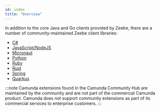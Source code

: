 ```yaml
---
id: index
title: "Overview"
---
```


In addition to the core Java and Go clients provided by Zeebe, there are a number of community-maintained Zeebe client libraries:

- [C#](c-sharp.md)
- [JavaScript/NodeJS](javascript.md)
- [Micronaut](micronaut.md)
- [Python](python.md)
- [Ruby](ruby.md)
- [Rust](rust.md)
- [Spring](spring.md)
- [Quarkus](quarkus.md)

:::note
Camunda extensions found in the Camunda Community Hub are maintained by the community and are not part of the commercial Camunda product. Camunda does not support community extensions as part of its commercial services to enterprise customers.
:::
